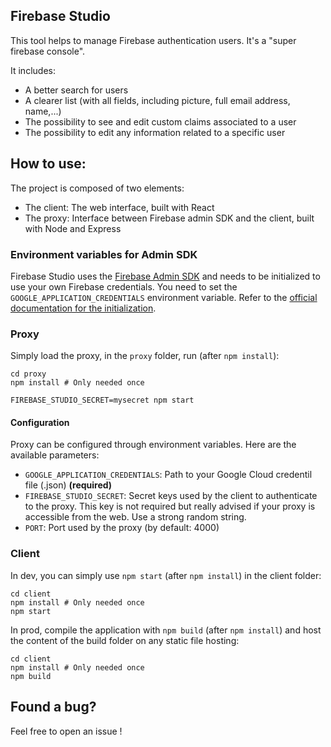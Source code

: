 ## Firebase Studio

This tool helps to manage Firebase authentication users. It's a "super firebase console".

It includes:

- A better search for users
- A clearer list (with all fields, including picture, full email address, name,...)
- The possibility to see and edit custom claims associated to a user
- The possibility to edit any information related to a specific user

## How to use:

The project is composed of two elements:
- The client: The web interface, built with React
- The proxy: Interface between Firebase admin SDK and the client, built with Node and Express

### Environment variables for Admin SDK

Firebase Studio uses the [Firebase Admin SDK](https://firebase.google.com/docs/admin/setup) and needs to be initialized to use your own Firebase credentials.
You need to set the `GOOGLE_APPLICATION_CREDENTIALS` environment variable. Refer to the [official documentation for the initialization](https://firebase.google.com/docs/admin/setup#initialize-sdk).

### Proxy

Simply load the proxy, in the `proxy` folder, run (after `npm install`):
```
cd proxy
npm install # Only needed once

FIREBASE_STUDIO_SECRET=mysecret npm start
```

#### Configuration
Proxy can be configured through environment variables. Here are the available parameters:

- `GOOGLE_APPLICATION_CREDENTIALS`: Path to your Google Cloud credentil file (.json) **(required)**
- `FIREBASE_STUDIO_SECRET`: Secret keys used by the client to authenticate to the proxy. This key is not required but really advised if your proxy is accessible from the web. Use a strong random string.
- `PORT`: Port used by the proxy (by default: 4000)

### Client

In dev, you can simply use `npm start` (after `npm install`) in the client folder:
```
cd client
npm install # Only needed once
npm start
```

In prod, compile the application with `npm build` (after `npm install`) and host the content of the build folder on any static file hosting:
```
cd client
npm install # Only needed once
npm build
```

## Found a bug?

Feel free to open an issue !
